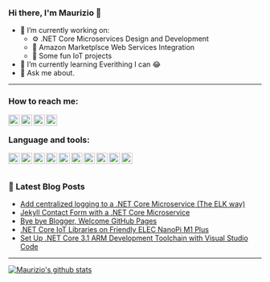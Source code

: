 ### Hi there, I'm Maurizio 👋

- 🔭 I’m currently working on:
  - ⚙️ .NET Core Microservices Design and Development
  - 🛒 Amazon Marketplsce Web Services Integration
  - 🚀 Some fun IoT projects
- 🌱 I’m currently learning Everithing I can 😂
- 💬 Ask me about.

---

### How to reach me:

[<img align="left" alt="maurizioattanasi | GMail" width="22px" src="https://cdn.jsdelivr.net/npm/simple-icons@3/icons/gmail.svg" />][gmail]
[<img align="left" alt="maurizioattanasi | LinkedIn" width="22px" src="https://cdn.jsdelivr.net/npm/simple-icons@3/icons/linkedin.svg" />][linkedin]
[<img align="left" alt="maurizioattanasi | Twitter" width="22px" src="https://cdn.jsdelivr.net/npm/simple-icons@3/icons/blogger.svg" />][blogger]
[<img align="left" alt="maurizioattanasi | Twitter" width="22px" src="https://cdn.jsdelivr.net/npm/simple-icons@3/icons/twitter.svg" />][twitter]

<br />

### Language and tools:

[<img align="left" alt="maurizioattanasi | Visual Studio Code" width="22px" src="https://cdnjs.cloudflare.com/ajax/libs/simple-icons/3.4.0/visualstudiocode.svg" />][blogger]
[<img align="left" alt="maurizioattanasi | Visual Studio" width="22px" src="https://cdnjs.cloudflare.com/ajax/libs/simple-icons/3.4.0/visualstudio.svg" />][blogger]
[<img align="left" alt="maurizioattanasi | C++" width="22px" src="https://cdnjs.cloudflare.com/ajax/libs/simple-icons/3.4.0/cplusplus.svg" />][blogger]
[<img align="left" alt="maurizioattanasi | C#" width="22px" src="https://cdnjs.cloudflare.com/ajax/libs/simple-icons/3.4.0/csharp.svg" />][blogger]
[<img align="left" alt="maurizioattanasi | git" width="22px" src="https://cdnjs.cloudflare.com/ajax/libs/simple-icons/3.4.0/git.svg" />][blogger]
[<img align="left" alt="maurizioattanasi | GitHub" width="22px" src="https://cdnjs.cloudflare.com/ajax/libs/simple-icons/3.4.0/github.svg" />][blogger]
[<img align="left" alt="maurizioattanasi | Azure DevOps" width="22px" src="https://cdnjs.cloudflare.com/ajax/libs/simple-icons/3.4.0/azuredevops.svg" />][blogger]
[<img align="left" alt="maurizioattanasi | Azure Pipelines" width="22px" src="https://cdnjs.cloudflare.com/ajax/libs/simple-icons/3.4.0/azurepipelines.svg" />][blogger]
[<img align="left" alt="maurizioattanasi | Microsoft SQL Server" width="22px" src="https://cdnjs.cloudflare.com/ajax/libs/simple-icons/3.4.0/microsoftsqlserver.svg" />][blogger]
[<img align="left" alt="maurizioattanasi | Terminal" width="22px" src="https://cdnjs.cloudflare.com/ajax/libs/open-iconic/1.1.1/png/terminal-2x.png" />][blogger]
  
<br />
<br />

### 📒 Latest Blog Posts

<!-- BLOG-POST-LIST:START -->
- [Add centralized logging to a .NET Core Microservice (The ELK way)](http://maurizioattanasi.it/2020/12/10/dotnet-core-microservice-centralized-logging.html)
- [Jekyll Contact Form with a .NET Core Microservice](http://maurizioattanasi.it/2020/11/13/jekyll-contact-form-with-dot-net-core-microservice.html)
- [Bye bye Blogger, Welcome GitHub Pages](http://maurizioattanasi.it/2020/09/30/bye-bye-blogger-welcome-github-pages.html)
- [.NET Core IoT Libraries on Friendly ELEC NanoPi M1 Plus](http://maurizioattanasi.it/2020/04/14/net-core-iot-libraries-on-friendly-elec.html)
- [Set Up .NET Core 3.1 ARM Development Toolchain with Visual Studio Code](http://maurizioattanasi.it/2020/04/05/set-up-net-core-31-arm-development.html)
<!-- BLOG-POST-LIST:END -->

---

[![Maurizio's github stats](https://github-readme-stats.vercel.app/api?username=maurizioattanasi&show_icons=true&)](https://github.com/maurizioattanasi/github-readme-stats)


[gmail]:mailto:maurizio.attanasi@gmail.com
[linkedin]:https://www.linkedin.com/in/maurizioattanasi
[twitter]:https://twitter.com/mau970
[blogger]:https://maurizioattanasi.blogspot.com/
